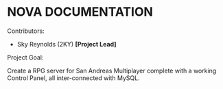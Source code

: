 # **NOVA DOCUMENTATION**

Contributors:

  - Sky Reynolds (2KY) **[Project Lead]**

Project Goal: 
  
  Create a RPG server for San Andreas Multiplayer complete with a working Control Panel, all inter-connected with MySQL.
